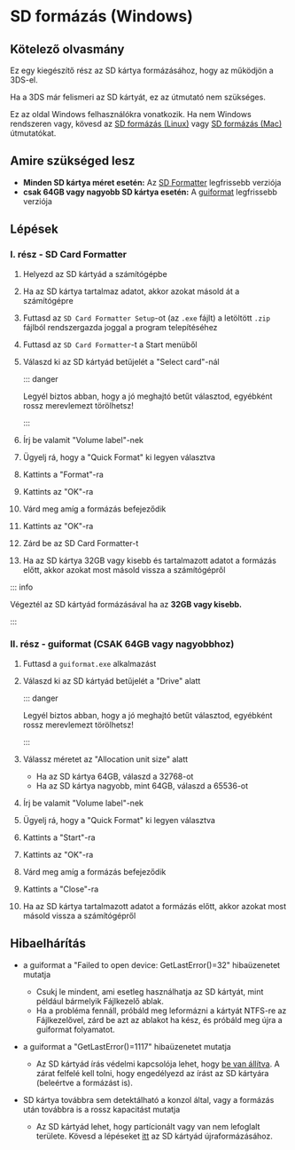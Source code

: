 # SD formázás (Windows)

## Kötelező olvasmány

Ez egy kiegészítő rész az SD kártya formázásához, hogy az működjön a 3DS-el.

Ha a 3DS már felismeri az SD kártyát, ez az útmutató nem szükséges.

Ez az oldal Windows felhasználókra vonatkozik. Ha nem Windows rendszeren vagy, kövesd az [SD formázás (Linux)](formatting-sd-\(linux\)) vagy [SD formázás (Mac)](formatting-sd-\(mac\)) útmutatókat.

## Amire szükséged lesz

- **Minden SD kártya méret esetén:** Az [SD Formatter](https://www.sdcard.org/downloads/formatter/sd-memory-card-formatter-for-windows-download/) legfrissebb verziója
- **csak 64GB vagy nagyobb SD kártya esetén:** A [guiformat](http://ridgecrop.co.uk/index.htm?guiformat.htm) legfrissebb verziója

## Lépések

### I. rész - SD Card Formatter

1. Helyezd az SD kártyád a számítógépbe

2. Ha az SD kártya tartalmaz adatot, akkor azokat másold át a számítógépre

3. Futtasd az `SD Card Formatter Setup`-ot (az `.exe` fájlt) a letöltött `.zip` fájlból rendszergazda joggal a program telepítéséhez

4. Futtasd az `SD Card Formatter`-t a Start menüből

5. Válaszd ki az SD kártyád betűjelét a "Select card"-nál

   ::: danger

   Legyél biztos abban, hogy a jó meghajtó betűt választod, egyébként rossz merevlemezt törölhetsz!

   :::

6. Írj be valamit "Volume label"-nek

7. Ügyelj rá, hogy a "Quick Format" ki legyen választva

8. Kattints a "Format"-ra

9. Kattints az "OK"-ra

10. Várd meg amíg a formázás befejeződik

11. Kattints az "OK"-ra

12. Zárd be az SD Card Formatter-t

13. Ha az SD kártya 32GB vagy kisebb és tartalmazott adatot a formázás előtt, akkor azokat most másold vissza a számítógépről

::: info

Végeztél az SD kártyád formázásával ha az **32GB vagy kisebb.**

:::

### II. rész - guiformat (CSAK 64GB vagy nagyobbhoz)

1. Futtasd a `guiformat.exe` alkalmazást

2. Válaszd ki az SD kártyád betűjelét a "Drive" alatt

   ::: danger

   Legyél biztos abban, hogy a jó meghajtó betűt választod, egyébként rossz merevlemezt törölhetsz!

   :::

3. Válassz méretet az "Allocation unit size" alatt
   - Ha az SD kártya 64GB, válaszd a 32768-ot
   - Ha az SD kártya nagyobb, mint 64GB, válaszd a 65536-ot

4. Írj be valamit "Volume label"-nek

5. Ügyelj rá, hogy a "Quick Format" ki legyen választva

6. Kattints a "Start"-ra

7. Kattints az "OK"-ra

8. Várd meg amíg a formázás befejeződik

9. Kattints a "Close"-ra

10. Ha az SD kártya tartalmazott adatot a formázás előtt, akkor azokat most másold vissza a számítógépről

## Hibaelhárítás

- a guiformat a "Failed to open device: GetLastError()=32" hibaüzenetet mutatja
  - Csukj le mindent, ami esetleg használhatja az SD kártyát, mint például bármelyik Fájlkezelő ablak.
  - Ha a probléma fennáll, próbáld meg leformázni a kártyát NTFS-re az Fájlkezelővel, zárd be azt az ablakot ha kész, és próbáld meg újra a guiformat folyamatot.

- a guiformat a "GetLastError()=1117" hibaüzenetet mutatja
  - Az SD kártyád írás védelmi kapcsolója lehet, hogy [be van állítva](/images/sdlock.png). A zárat felfelé kell tolni, hogy engedélyezd az írást az SD kártyára (beleértve a formázást is).

- SD kártya továbbra sem detektálható a konzol által, vagy a formázás után továbbra is a rossz kapacitást mutatja
  - Az SD kártyád lehet, hogy partícionált vagy van nem lefoglalt területe. Kövesd a lépéseket [itt](https://wiki.hacks.guide/wiki/SD_Clean/Windows) az SD kártyád újraformázásához.
